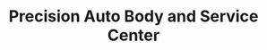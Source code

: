 ---
title: "Precision Auto Body and Service Center"
url: /alma/precision-auto-body-and-service-center/
shop: Autowerkstatt
---